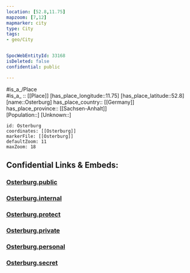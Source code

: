 ```yaml
---
location: [52.8,11.75] 
mapzoom: [7,12] 
mapmarker: city 
type: City
tags:
- geo/City


SpocWebEntityId: 33168
isDeleted: false
confidential: public

---
```

#is_a_/Place  
#is_a_ :: [[Place]] 
[has_place_longitude::11.75] 
[has_place_latitude::52.8] 
[name::Osterburg] 
has_place_country:: [[Germany]]  
has_place_province:: [[Sachsen-Anhalt]]  
[Population::] 
[Unknown::] 


```leaflet
id: Osterburg
coordinates: [[Osterburg]] 
markerFile: [[Osterburg]] 
defaultZoom: 11 
maxZoom: 18
```


## Confidential Links & Embeds: 

### [Osterburg.public](/_public/\Earth\Continent\Europe\Europe~Central\Germany\Germany~East\Sachsen-Anhalt\counties~SA\Stendal\cities~Stendal\Osterburg~Altmark\CityOsterburg.public.md) 

### [Osterburg.internal](/_internal/\Earth\Continent\Europe\Europe~Central\Germany\Germany~East\Sachsen-Anhalt\counties~SA\Stendal\cities~Stendal\Osterburg~Altmark\CityOsterburg.internal.md) 

### [Osterburg.protect](/_protect/\Earth\Continent\Europe\Europe~Central\Germany\Germany~East\Sachsen-Anhalt\counties~SA\Stendal\cities~Stendal\Osterburg~Altmark\CityOsterburg.protect.md) 

### [Osterburg.private](/_private/\Earth\Continent\Europe\Europe~Central\Germany\Germany~East\Sachsen-Anhalt\counties~SA\Stendal\cities~Stendal\Osterburg~Altmark\CityOsterburg.private.md) 

### [Osterburg.personal](/_personal/\Earth\Continent\Europe\Europe~Central\Germany\Germany~East\Sachsen-Anhalt\counties~SA\Stendal\cities~Stendal\Osterburg~Altmark\CityOsterburg.personal.md) 

### [Osterburg.secret](/_secret/\Earth\Continent\Europe\Europe~Central\Germany\Germany~East\Sachsen-Anhalt\counties~SA\Stendal\cities~Stendal\Osterburg~Altmark\CityOsterburg.secret.md)

